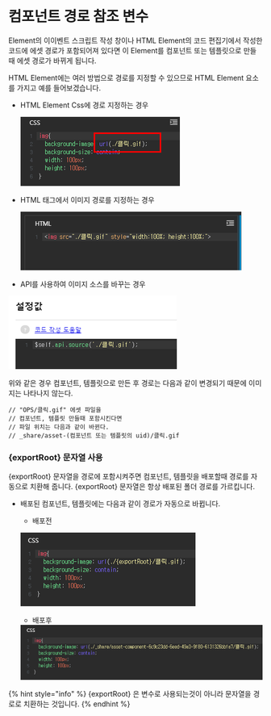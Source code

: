 # 컴포넌트 경로 참조 변수

Element의 이이벤트 스크립트 작성 창이나 HTML Element의 코드 편집기에서 작성한 코드에 에셋 경로가 포함되어져 있다면 이 Element를 컴포넌트 또는 템플릿으로 만들때 에셋 경로가 바뀌게 됩니다.

HTML Element에는 여러 방법으로 경로를 지정할 수 있으므로 HTML Element 요소를 가지고 예를 들어보겠습니다.

*   HTML Element Css에 경로 지정하는 경우

    ![](<../.gitbook/assets/image (3).png>)
*   HTML 태그에서 이미지 경로를 지정하는 경우&#x20;

    ![](<../.gitbook/assets/image (1).png>)
* API를 사용하여 이미지 소스를 바꾸는 경우

![](../.gitbook/assets/image.png)

위와 같은 경우 컴포넌트, 템플릿으로 만든 후 경로는 다음과 같이 변경되기 때문에 이미지는 나타나지 않는다.

```
// "OPS/클릭.gif" 에셋 파일을 
// 컴포넌트, 템플릿 만들때 포함시킨다면
// 파일 위치는 다음과 같이 바뀐다.
// _share/asset-(컴포넌트 또는 템플릿의 uid)/클릭.gif
```

### {exportRoot} 문자열 사용

{exportRoot} 문자열을 경로에 포함시켜주면 컴포넌트, 템플릿을 배포할때 경로를 자동으로 치환해 줍니다. {exportRoot} 문자열은 항상 배포된 폴더 경로를 가르킵니다.

*   배포된 컴포넌트, 템플릿에는 다음과 같이 경로가 자동으로 바뀝니다.

    * 배포전&#x20;

    ![](<../.gitbook/assets/image (5).png>)

    * 배포후&#x20;

    <img src="../.gitbook/assets/image (2).png" alt="" data-size="original">

{% hint style="info" %}
{exportRoot} 은 변수로 사용되는것이 아니라 문자열을 경로로 치환하는 것입니다.
{% endhint %}
